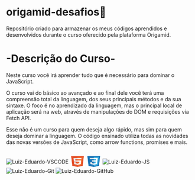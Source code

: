 # origamid-desafios🚀

Repositório criado para armazenar os meus códigos aprendidos e desenvolvidos durante o curso oferecido pela plataforma Origamid.

##
# -Descrição do Curso-

Neste curso você irá aprender tudo que é necessário para dominar o JavaScript. 

O curso vai do básico ao avançado e ao final dele você terá uma compreensão total da linguagem, dos seus principais métodos e da sua sintaxe.  O foco é no aprendizado da linguagem, mas o principal local de aplicação será na web, através de manipulações do DOM e requisições via Fetch API. 

Esse não é um curso para quem deseja algo rápido, mas sim para quem deseja dominar a linguagem. O código ensinado utiliza todas as novidades das novas versões de JavaScript, como arrow functions, promises e mais.

## 

<div style="display: inline_block">
  <img align="center" alt="Luiz-Eduardo-VSCODE" height="30" width="40" src="https://cdn.jsdelivr.net/gh/devicons/devicon/icons/vscode/vscode-original.svg">
  <img align="center" alt="Luiz-Eduardo-HTML" height="30" width="40" src="https://raw.githubusercontent.com/devicons/devicon/master/icons/html5/html5-original.svg">
  <img align="center" alt="Luiz-Eduardo-CSS" height="30" width="40" src="https://raw.githubusercontent.com/devicons/devicon/master/icons/css3/css3-original.svg">
  <img align="center" alt="Luiz-Eduardo-JS" height="30" width="40" src="https://cdn.jsdelivr.net/gh/devicons/devicon/icons/javascript/javascript-original.svg">
  <img align="center" alt="Luiz-Eduardo-Git" height="30" width="40" src="https://cdn.jsdelivr.net/gh/devicons/devicon/icons/git/git-original.svg">
  <img align="center" alt="Luiz-Eduardo-GitHub" height="30" width="40" src="https://cdn.jsdelivr.net/gh/devicons/devicon/icons/github/github-original.svg">  
</div>
